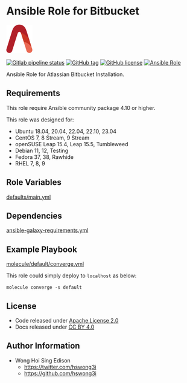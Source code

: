 # Ansible Role for Bitbucket

<a href="https://alvistack.com" title="AlviStack" target="_blank"><img src="/alvistack.svg" height="75" alt="AlviStack"></a>

[![Gitlab pipeline status](https://img.shields.io/gitlab/pipeline/alvistack/ansible-role-bitbucket/master)](https://gitlab.com/alvistack/ansible-role-bitbucket/-/pipelines)
[![GitHub tag](https://img.shields.io/github/tag/alvistack/ansible-role-bitbucket.svg)](https://github.com/alvistack/ansible-role-bitbucket/tags)
[![GitHub license](https://img.shields.io/github/license/alvistack/ansible-role-bitbucket.svg)](https://github.com/alvistack/ansible-role-bitbucket/blob/master/LICENSE)
[![Ansible Role](https://img.shields.io/badge/galaxy-alvistack.bitbucket-blue.svg)](https://galaxy.ansible.com/alvistack/bitbucket)

Ansible Role for Atlassian Bitbucket Installation.

## Requirements

This role require Ansible community package 4.10 or higher.

This role was designed for:

-   Ubuntu 18.04, 20.04, 22.04, 22.10, 23.04
-   CentOS 7, 8 Stream, 9 Stream
-   openSUSE Leap 15.4, Leap 15.5, Tumbleweed
-   Debian 11, 12, Testing
-   Fedora 37, 38, Rawhide
-   RHEL 7, 8, 9

## Role Variables

[defaults/main.yml](defaults/main.yml)

## Dependencies

[ansible-galaxy-requirements.yml](ansible-galaxy-requirements.yml)

## Example Playbook

[molecule/default/converge.yml](molecule/default/converge.yml)

This role could simply deploy to `localhost` as below:

    molecule converge -s default

## License

-   Code released under [Apache License 2.0](LICENSE)
-   Docs released under [CC BY 4.0](http://creativecommons.org/licenses/by/4.0/)

## Author Information

-   Wong Hoi Sing Edison
    -   <https://twitter.com/hswong3i>
    -   <https://github.com/hswong3i>
